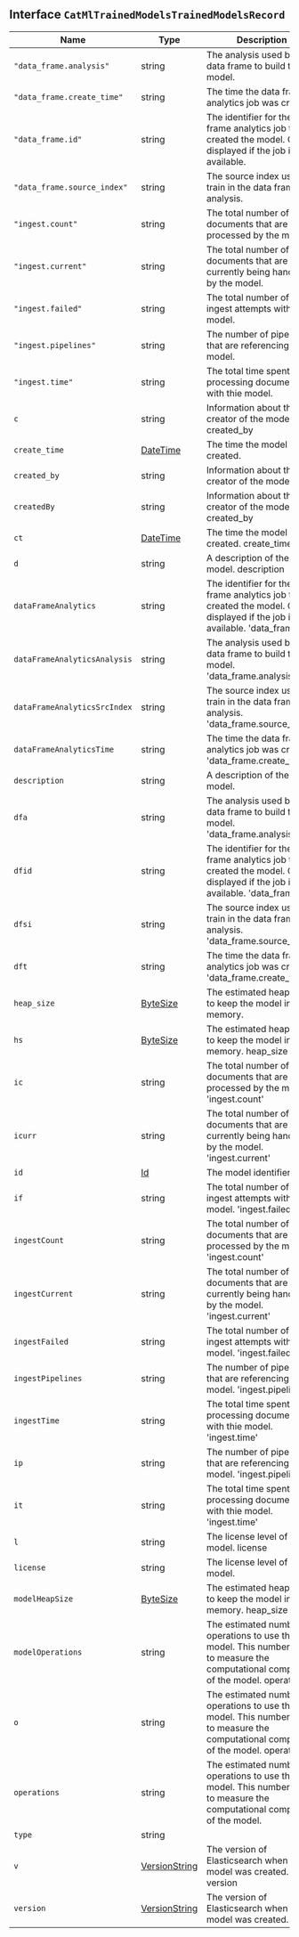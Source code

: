 ## Interface `CatMlTrainedModelsTrainedModelsRecord`

| Name | Type | Description |
| - | - | - |
| `"data_frame.analysis"` | string | The analysis used by the data frame to build the model. |
| `"data_frame.create_time"` | string | The time the data frame analytics job was created. |
| `"data_frame.id"` | string | The identifier for the data frame analytics job that created the model. Only displayed if the job is still available. |
| `"data_frame.source_index"` | string | The source index used to train in the data frame analysis. |
| `"ingest.count"` | string | The total number of documents that are processed by the model. |
| `"ingest.current"` | string | The total number of documents that are currently being handled by the model. |
| `"ingest.failed"` | string | The total number of failed ingest attempts with the model. |
| `"ingest.pipelines"` | string | The number of pipelines that are referencing the model. |
| `"ingest.time"` | string | The total time spent processing documents with thie model. |
| `c` | string | Information about the creator of the model. created_by |
| `create_time` | [DateTime](./DateTime.md) | The time the model was created. |
| `created_by` | string | Information about the creator of the model. |
| `createdBy` | string | Information about the creator of the model. created_by |
| `ct` | [DateTime](./DateTime.md) | The time the model was created. create_time |
| `d` | string | A description of the model. description |
| `dataFrameAnalytics` | string | The identifier for the data frame analytics job that created the model. Only displayed if the job is still available. 'data_frame.id' |
| `dataFrameAnalyticsAnalysis` | string | The analysis used by the data frame to build the model. 'data_frame.analysis' |
| `dataFrameAnalyticsSrcIndex` | string | The source index used to train in the data frame analysis. 'data_frame.source_index' |
| `dataFrameAnalyticsTime` | string | The time the data frame analytics job was created. 'data_frame.create_time' |
| `description` | string | A description of the model. |
| `dfa` | string | The analysis used by the data frame to build the model. 'data_frame.analysis' |
| `dfid` | string | The identifier for the data frame analytics job that created the model. Only displayed if the job is still available. 'data_frame.id' |
| `dfsi` | string | The source index used to train in the data frame analysis. 'data_frame.source_index' |
| `dft` | string | The time the data frame analytics job was created. 'data_frame.create_time' |
| `heap_size` | [ByteSize](./ByteSize.md) | The estimated heap size to keep the model in memory. |
| `hs` | [ByteSize](./ByteSize.md) | The estimated heap size to keep the model in memory. heap_size |
| `ic` | string | The total number of documents that are processed by the model. 'ingest.count' |
| `icurr` | string | The total number of documents that are currently being handled by the model. 'ingest.current' |
| `id` | [Id](./Id.md) | The model identifier. |
| `if` | string | The total number of failed ingest attempts with the model. 'ingest.failed' |
| `ingestCount` | string | The total number of documents that are processed by the model. 'ingest.count' |
| `ingestCurrent` | string | The total number of documents that are currently being handled by the model. 'ingest.current' |
| `ingestFailed` | string | The total number of failed ingest attempts with the model. 'ingest.failed' |
| `ingestPipelines` | string | The number of pipelines that are referencing the model. 'ingest.pipelines' |
| `ingestTime` | string | The total time spent processing documents with thie model. 'ingest.time' |
| `ip` | string | The number of pipelines that are referencing the model. 'ingest.pipelines' |
| `it` | string | The total time spent processing documents with thie model. 'ingest.time' |
| `l` | string | The license level of the model. license |
| `license` | string | The license level of the model. |
| `modelHeapSize` | [ByteSize](./ByteSize.md) | The estimated heap size to keep the model in memory. heap_size |
| `modelOperations` | string | The estimated number of operations to use the model. This number helps to measure the computational complexity of the model. operations |
| `o` | string | The estimated number of operations to use the model. This number helps to measure the computational complexity of the model. operations |
| `operations` | string | The estimated number of operations to use the model. This number helps to measure the computational complexity of the model. |
| `type` | string | &nbsp; |
| `v` | [VersionString](./VersionString.md) | The version of Elasticsearch when the model was created. version |
| `version` | [VersionString](./VersionString.md) | The version of Elasticsearch when the model was created. |
